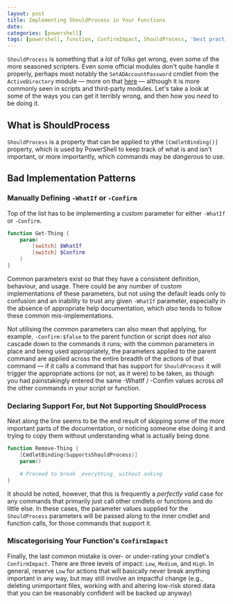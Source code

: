 ```yaml
---
layout: post
title: Implementing ShouldProcess in Your Functions
date:
categories: [powershell]
tags: [powershell, function, ConfirmImpact, ShouldProcess, 'best practices']
---
```


`ShouldProcess` is something that a _lot_ of folks get wrong, even some of the more seasoned
scripters. Even some official modules don't quite handle it properly, perhaps most notably the
`SetADAccountPassword` cmdlet from the `ActiveDirectory` module &mdash; more on that
[here](https://www.jasonpearce.com/2017/03/04/powershell-set-adaccountpassword-whatif-bug/) &mdash;
although it is more commonly seen in scripts and third-party modules. Let's take a look at some of
the ways you can get it terribly wrong, and then how you _need_ to be doing it.

## What is ShouldProcess

`ShouldProcess` is a property that can be applied to ythe `[CmdletBinding()]` property, which is
used by PowerShell to keep track of what is and isn't important, or more importantly, which commands
may be _dangerous_ to use.

## Bad Implementation Patterns

### Manually Defining `-WhatIf` or `-Confirm`

Top of the list has to be implementing a _custom_ parameter for either `-WhatIf` or `-Confirm`.

```powershell
function Get-Thing {
    param(
        [switch] $WhatIf
        [switch] $Confirm
    )
}
```

Common parameters exist so that they have a consistent definition, behaviour, and usage. There could
be any number of custom implementations of these parameters, but not using the default leads only to
confusion and an inability to trust any given `-WhatIf` parameter, especially in the absence of
appropriate help documentation, which _also_ tends to follow these common mis-implementations.

Not utilising the common parameters can also mean that applying, for example, `-Confirm:$false` to
the parent function or script does _not_ also cascade down to the commands it runs; with the common
parameters in place and being used appropriately, the parameters applied to the parent command are
applied across the entire breadth of the actions of that command &mdash; if it calls a command that
has support for `ShouldProcess` it will trigger the appropriate actions (or not, as it were) to be
taken, as though you had painstakingly entered the same -WhatIf / -Confim values across _all_ the
other commands in your script or function.

### Declaring Support For, but Not Supporting ShouldProcess

Next along the line seems to be the end result of skipping some of the more important parts of the
documentation, or noticing someone else doing it and trying to copy them without understanding what
is actually being done.

```powershell
function Remove-Thing {
    [CmdletBinding(SupportsShouldProcess)]
    param()

    # Proceed to break _everything_ without asking
}
```

It should be noted, however, that this is frequently a _perfectly valid_ case for any commands that
primarily just call other cmdlets or functions and do little else. In these cases, the parameter
values supplied for the `ShouldProcess` parameters will be passed along to the inner cmdlet and
function calls, for those commands that support it.

### Miscategorising Your Function's `ConfirmImpact`

Finally, the last common mistake is over- or under-rating your cmdlet's `ConfirmImpact`. There are
three levels of impact: `Low`, `Medium`, and `High`. In general, reserve `Low` for actions that will
basically never break anything important in any way, but may still involve an impactful change
(e.g., deleting unimportant files, working with and altering low-risk stored data that you can be
reasonably confident will be backed up anyway)